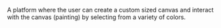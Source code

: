 A platform where the user can create a custom sized canvas and interact with the canvas (painting) by selecting from a variety of colors.
